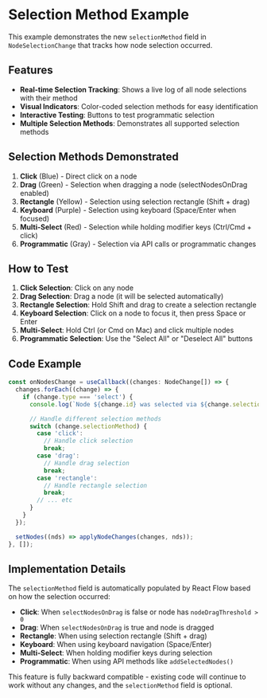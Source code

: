 # Selection Method Example

This example demonstrates the new `selectionMethod` field in `NodeSelectionChange` that tracks how node selection occurred.

## Features

- **Real-time Selection Tracking**: Shows a live log of all node selections with their method
- **Visual Indicators**: Color-coded selection methods for easy identification
- **Interactive Testing**: Buttons to test programmatic selection
- **Multiple Selection Methods**: Demonstrates all supported selection methods

## Selection Methods Demonstrated

1. **Click** (Blue) - Direct click on a node
2. **Drag** (Green) - Selection when dragging a node (selectNodesOnDrag enabled)
3. **Rectangle** (Yellow) - Selection using selection rectangle (Shift + drag)
4. **Keyboard** (Purple) - Selection using keyboard (Space/Enter when focused)
5. **Multi-Select** (Red) - Selection while holding modifier keys (Ctrl/Cmd + click)
6. **Programmatic** (Gray) - Selection via API calls or programmatic changes

## How to Test

1. **Click Selection**: Click on any node
2. **Drag Selection**: Drag a node (it will be selected automatically)
3. **Rectangle Selection**: Hold Shift and drag to create a selection rectangle
4. **Keyboard Selection**: Click on a node to focus it, then press Space or Enter
5. **Multi-Select**: Hold Ctrl (or Cmd on Mac) and click multiple nodes
6. **Programmatic Selection**: Use the "Select All" or "Deselect All" buttons

## Code Example

```typescript
const onNodesChange = useCallback((changes: NodeChange[]) => {
  changes.forEach((change) => {
    if (change.type === 'select') {
      console.log(`Node ${change.id} was selected via ${change.selectionMethod}`);

      // Handle different selection methods
      switch (change.selectionMethod) {
        case 'click':
          // Handle click selection
          break;
        case 'drag':
          // Handle drag selection
          break;
        case 'rectangle':
          // Handle rectangle selection
          break;
        // ... etc
      }
    }
  });

  setNodes((nds) => applyNodeChanges(changes, nds));
}, []);
```

## Implementation Details

The `selectionMethod` field is automatically populated by React Flow based on how the selection occurred:

- **Click**: When `selectNodesOnDrag` is false or node has `nodeDragThreshold > 0`
- **Drag**: When `selectNodesOnDrag` is true and node is dragged
- **Rectangle**: When using selection rectangle (Shift + drag)
- **Keyboard**: When using keyboard navigation (Space/Enter)
- **Multi-Select**: When holding modifier keys during selection
- **Programmatic**: When using API methods like `addSelectedNodes()`

This feature is fully backward compatible - existing code will continue to work without any changes, and the `selectionMethod` field is optional.
